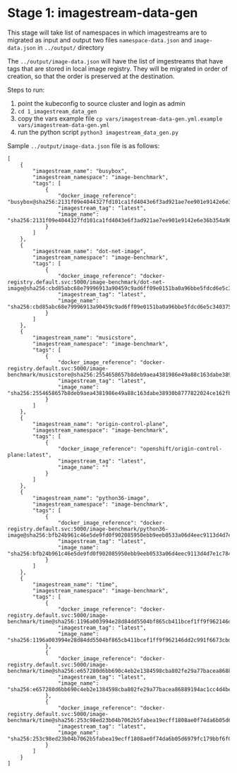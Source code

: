 # Stage 1: imagestream-data-gen

This stage will take list of namespaces in which imagestreams are to migrated as input and output two files 
`namespace-data.json` and `image-data.json` in `../output/` directory

The `../output/image-data.json` will have the list of  imgestreams that have tags that are stored in local image 
registry. They will be migrated in order of creation, so that the order is preserved at the destination.

Steps to run:

1. point the kubeconfig to source cluster and login as admin
2. `cd 1_imagestream_data_gen` 
3. copy the vars example file `cp vars/imagestream-data-gen.yml.example vars/imagestream-data-gen.yml`
4. run the python script `python3 imagestream_data_gen.py`

Sample `../output/image-data.json` file is as follows:

```
[
    {
        "imagestream_name": "busybox",
        "imagestream_namespace": "image-benchmark",
        "tags": [
            {
                "docker_image_reference": "busybox@sha256:2131f09e4044327fd101ca1fd4043e6f3ad921ae7ee901e9142e6e36b354a907",
                "imagestream_tag": "latest",
                "image_name": "sha256:2131f09e4044327fd101ca1fd4043e6f3ad921ae7ee901e9142e6e36b354a907"
            }
        ]
    },
    {
        "imagestream_name": "dot-net-image",
        "imagestream_namespace": "image-benchmark",
        "tags": [
            {
                "docker_image_reference": "docker-registry.default.svc:5000/image-benchmark/dot-net-image@sha256:cbd85abc68e79996913a90459c9ad6ff09e0151ba0a96bbe5fdcd6e5c340375d",
                "imagestream_tag": "latest",
                "image_name": "sha256:cbd85abc68e79996913a90459c9ad6ff09e0151ba0a96bbe5fdcd6e5c340375d"
            }
        ]
    },
    {
        "imagestream_name": "musicstore",
        "imagestream_namespace": "image-benchmark",
        "tags": [
            {
                "docker_image_reference": "docker-registry.default.svc:5000/image-benchmark/musicstore@sha256:2554658657b8deb9aea4381986e49a88c163dabe38930b8777822024ce162fb7",
                "imagestream_tag": "latest",
                "image_name": "sha256:2554658657b8deb9aea4381986e49a88c163dabe38930b8777822024ce162fb7"
            }
        ]
    },
    {
        "imagestream_name": "origin-control-plane",
        "imagestream_namespace": "image-benchmark",
        "tags": [
            {
                "docker_image_reference": "openshift/origin-control-plane:latest",
                "imagestream_tag": "latest",
                "image_name": ""
            }
        ]
    },
    {
        "imagestream_name": "python36-image",
        "imagestream_namespace": "image-benchmark",
        "tags": [
            {
                "docker_image_reference": "docker-registry.default.svc:5000/image-benchmark/python36-image@sha256:bfb24b961c46e5de9fd0f902085950ebb9eeb0533a06d4eec9113d4d7e1c7841",
                "imagestream_tag": "latest",
                "image_name": "sha256:bfb24b961c46e5de9fd0f902085950ebb9eeb0533a06d4eec9113d4d7e1c7841"
            }
        ]
    },
    {
        "imagestream_name": "time",
        "imagestream_namespace": "image-benchmark",
        "tags": [
            {
                "docker_image_reference": "docker-registry.default.svc:5000/image-benchmark/time@sha256:1196a003994e28d84dd5504bf865cb411bcef1ff9f962146dd2c991f6673cbd8",
                "imagestream_tag": "latest",
                "image_name": "sha256:1196a003994e28d84dd5504bf865cb411bcef1ff9f962146dd2c991f6673cbd8"
            },
            {
                "docker_image_reference": "docker-registry.default.svc:5000/image-benchmark/time@sha256:e657280d6bb690c4eb2e1384598cba802fe29a77bacea86889194ac1cc4d4be3",
                "imagestream_tag": "latest",
                "image_name": "sha256:e657280d6bb690c4eb2e1384598cba802fe29a77bacea86889194ac1cc4d4be3"
            },
            {
                "docker_image_reference": "docker-registry.default.svc:5000/image-benchmark/time@sha256:253c98ed23b04b7062b5fabea19ecff1808ae0f74da6b05d6979fc179bbf6f09",
                "imagestream_tag": "latest",
                "image_name": "sha256:253c98ed23b04b7062b5fabea19ecff1808ae0f74da6b05d6979fc179bbf6f09"
            }
        ]
    }
]
```
